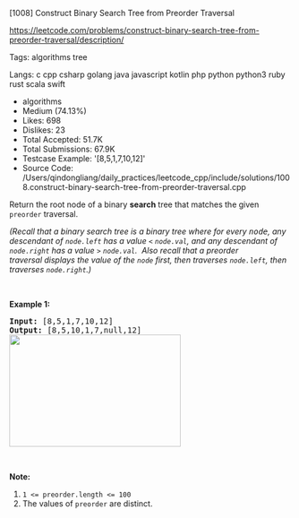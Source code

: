 [1008] Construct Binary Search Tree from Preorder Traversal  

https://leetcode.com/problems/construct-binary-search-tree-from-preorder-traversal/description/

Tags:   algorithms   tree 

Langs:  c   cpp   csharp   golang   java   javascript   kotlin   php   python   python3   ruby   rust   scala   swift 

* algorithms
* Medium (74.13%)
* Likes:    698
* Dislikes: 23
* Total Accepted:    51.7K
* Total Submissions: 67.9K
* Testcase Example:  '[8,5,1,7,10,12]'
* Source Code:       /Users/qindongliang/daily_practices/leetcode_cpp/include/solutions/1008.construct-binary-search-tree-from-preorder-traversal.cpp

<p>Return the root node of a binary <strong>search</strong> tree that matches the given <code>preorder</code> traversal.</p>

<p><em>(Recall that a binary search tree&nbsp;is a binary tree where for every <font face="monospace">node</font>, any descendant of <code>node.left</code> has a value <code>&lt;</code>&nbsp;<code>node.val</code>, and any descendant of <code>node.right</code> has a value <code>&gt;</code>&nbsp;<code>node.val</code>.&nbsp; Also recall that a preorder traversal&nbsp;displays the value of the&nbsp;<code>node</code> first, then traverses <code>node.left</code>, then traverses <code>node.right</code>.)</em></p>

<p>&nbsp;</p>

<p><strong>Example 1:</strong></p>

<pre>
<strong>Input: </strong><span id="example-input-1-1">[8,5,1,7,10,12]</span>
<strong>Output: </strong><span id="example-output-1">[8,5,10,1,7,null,12]
<img alt="" src="https://assets.leetcode.com/uploads/2019/03/06/1266.png" style="height: 200px; width: 306px;" /></span>
</pre>

<p>&nbsp;</p>

<p><strong>Note:</strong>&nbsp;</p>

<ol>
	<li><code>1 &lt;= preorder.length &lt;= 100</code></li>
	<li>The values of <code>preorder</code> are distinct.</li>
</ol>

